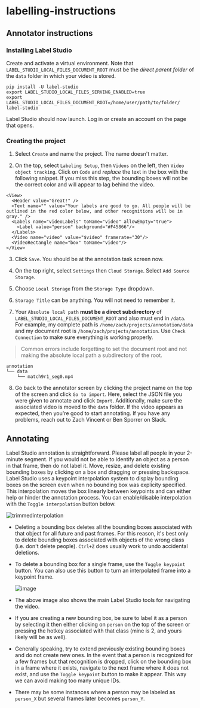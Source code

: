 # labelling-instructions

## Annotator instructions

### Installing Label Studio

Create and activate a virtual environment. Note that `LABEL_STUDIO_LOCAL_FILES_DOCUMENT_ROOT` must be the *direct parent folder* of the `data` folder in which your video is stored.

```
pip install -U label-studio
export LABEL_STUDIO_LOCAL_FILES_SERVING_ENABLED=true
export LABEL_STUDIO_LOCAL_FILES_DOCUMENT_ROOT=/home/user/path/to/folder/
label-studio
```

Label Studio should now launch. Log in or create an account on the page that opens.

### Creating the project

1. Select `Create` and name the project. The name doesn't matter.

2. On the top, select `Labeling Setup`, then `Videos` on the left, then `Video object tracking`. Click on `Code` and *replace* the text in the box with the following snippet. If you miss this step, the bounding boxes will not be the correct color and will appear to lag behind the video.

```
<View>
  <Header value="Great!" />
  <Text name="" value="Your labels are good to go. All people will be outlined in the red color below, and other recognitions will be in gray." />
  <Labels name="videoLabels" toName="video" allowEmpty="true">
    <Label value="person" background="#F45866"/>
  </Labels>
  <Video name="video" value="$video" framerate="30"/>
  <VideoRectangle name="box" toName="video"/>
</View>
```

3. Click `Save`. You should be at the annotation task screen now.

4. On the top right, select `Settings` then `Cloud Storage`. Select `Add Source Storage`.

5. Choose `Local Storage` from the `Storage Type` dropdown.

6. `Storage Title` can be anything. You will not need to remember it.

7. Your `Absolute local path` **must be a direct subdirectory** of `LABEL_STUDIO_LOCAL_FILES_DOCUMENT_ROOT` and also must end in `/data`. For example, my complete path is `/home/zach/projects/annotation/data` and my document root is `/home/zach/projects/annotation`. Use `Check Connection` to make sure everything is working properly.

> Common errors include forgetting to set the document root and not making the absolute local path a subdirectory of the root.

```
annotation
└── data
    └── match9r1_seg0.mp4
```

8. Go back to the annotator screen by clicking the project name on the top of the screen and click `Go to import`. Here, select the JSON file you were given to annotate and click `Import`. Additionally, make sure the associated video is moved to the `data` folder. If the video appears as expected, then you're good to start annotating. If you have any problems, reach out to Zach Vincent or Ben Sporrer on Slack.

## Annotating

Label Studio annotation is straightforward. Please label all people in your 2-minute segment. If you would not be able to identify an object as a person in that frame, then do not label it. Move, resize, and delete existing bounding boxes by clicking on a box and dragging or pressing backspace. Label Studio uses a keypoint interpolation system to display bounding boxes on the screen even when no bounding box was explicity specified. This interpolation moves the box linearly between keypoints and can either help or hinder the annotation process. You can enable/disable interpolation with the `Toggle interpolation` button below.

![trimmedinterpolation](https://github.com/zachvin/labelling-instructions/assets/43306216/c19a0eba-aafb-4e95-864f-0c9e243d15ab)

* Deleting a bounding box deletes all the bounding boxes associated with that object for all future and past frames. For this reason, it's best only to delete bounding boxes associated with objects of the wrong class (i.e. don't delete people). `Ctrl+Z` does usually work to undo accidental deletions.

* To delete a bounding box for a single frame, use the `Toggle keypoint` button. You can also use this button to turn an interpolated frame into a keypoint frame.

  ![image](https://github.com/zachvin/labelling-instructions/assets/43306216/f16dbe5b-ffd9-421a-8350-f484e3799233)

* The above image also shows the main Label Studio tools for navigating the video.

* If you are creating a new bounding box, be sure to label it as a person by selecting it then either clicking on `person` on the top of the screen or pressing the hotkey associated with that class (mine is 2, and yours likely will be as well).

* Generally speaking, try to extend previously existing bounding boxes and do not create new ones. In the event that a person is recognized for a few frames but that recognition is dropped, click on the bounding box in a frame where it exists, navigate to the next frame where it does not exist, and use the `Toggle keypoint` button to make it appear. This way we can avoid making too many unique IDs.

* There may be some instances where a person may be labeled as `person_X` but several frames later becomes `person_Y`.

